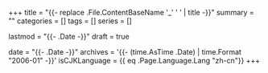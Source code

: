 +++
title = "{{- replace .File.ContentBaseName '_' ' ' | title -}}"
summary = ""
categories = []
tags = []
series = []

lastmod = "{{- .Date -}}"
draft = true

date = "{{- .Date -}}"
archives = '{{- (time.AsTime .Date) | time.Format "2006-01" -}}'
isCJKLanguage = {{ eq .Page.Language.Lang "zh-cn"}}
+++
